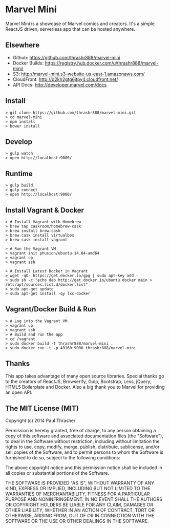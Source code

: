 
# Marvel Mini

Marvel Mini is a showcase of Marvel comics and creators. It's a simple ReactJS driven, serverless app that can be hosted anywhere.

## Elsewhere

- Github:        https://github.com/thrashr888/marvel-mini
- Docker Builds: https://registry.hub.docker.com/u/thrashr888/marvel-mini/
- S3:            http://marvel-mini.s3-website-us-east-1.amazonaws.com/
- CloudFront:    http://d2kh2gtg6jtpy4.cloudfront.net/
- API Docs:      http://developer.marvel.com/docs

## Install

    > git clone https://github.com/thrashr888/marvel-mini.git
    > cd marvel-mini
    > npm install
    > bower install

## Develop

    > gulp watch
    > open http://localhost:9000/

## Runtime

    > gulp build
    > gulp connect
    > open http://localhost:9000/

## Install Vagrant & Docker

    > # Install Vagrant with Homebrew
    > brew tap caskroom/homebrew-cask
    > brew install brew-cask
    > brew cask install virtualbox
    > brew cask install vagrant

    > # Run the Vagrant VM
    > vagrant init phusion/ubuntu-14.04-amd64
    > vagrant up
    > vagrant ssh

    > # Install Latest Docker in Vagrant
    > wget -qO- https://get.docker.io/gpg | sudo apt-key add -
    > sudo sh -c "echo deb http://get.docker.io/ubuntu docker main > /etc/apt/sources.list.d/docker.list"
    > sudo apt-get update
    > sudo apt-get install -qy lxc-docker

## Vagrant/Docker Build & Run

    > # Log into the Vagrant VM
    > vagrant up
    > vagrant ssh
    > # Build and run the app
    > cd /vagrant
    > sudo docker build -t thrashr888/marvel-mini .
    > sudo docker run -t -p 49160:9000 thrashr888/marvel-mini

## Thanks

This app takes advantage of many open source libraries. Special thanks go to the creators of ReactJS, Browserify, Gulp, Bootstrap, Less, jQuery, HTML5 Boilerplate and Docker. Also a big thank you to Marvel for providing an open API.

## The MIT License (MIT)

Copyright (c) 2014 Paul Thrasher

Permission is hereby granted, free of charge, to any person obtaining a copy
of this software and associated documentation files (the "Software"), to deal
in the Software without restriction, including without limitation the rights
to use, copy, modify, merge, publish, distribute, sublicense, and/or sell
copies of the Software, and to permit persons to whom the Software is
furnished to do so, subject to the following conditions:

The above copyright notice and this permission notice shall be included in
all copies or substantial portions of the Software.

THE SOFTWARE IS PROVIDED "AS IS", WITHOUT WARRANTY OF ANY KIND, EXPRESS OR
IMPLIED, INCLUDING BUT NOT LIMITED TO THE WARRANTIES OF MERCHANTABILITY,
FITNESS FOR A PARTICULAR PURPOSE AND NONINFRINGEMENT. IN NO EVENT SHALL THE
AUTHORS OR COPYRIGHT HOLDERS BE LIABLE FOR ANY CLAIM, DAMAGES OR OTHER
LIABILITY, WHETHER IN AN ACTION OF CONTRACT, TORT OR OTHERWISE, ARISING FROM,
OUT OF OR IN CONNECTION WITH THE SOFTWARE OR THE USE OR OTHER DEALINGS IN
THE SOFTWARE.
